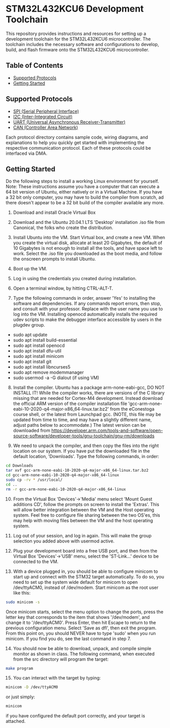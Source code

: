 # STM32L432KCU6 Development Toolchain

This repository provides instructions and resources for setting up a development toolchain for the STM32L432KCU6 microcontroller. The toolchain includes the necessary software and configurations to develop, build, and flash firmware onto the STM32L432KCU6 microcontroller.

## Table of Contents

- [Supported Protocols](#supported-protocols)
- [Getting Started](#getting-started)

## Supported Protocols

- [SPI (Serial Peripheral Interface)](./SPI)
- [I2C (Inter-Integrated Circuit)](./I2C)
- [UART (Universal Asynchronous Receiver-Transmitter)](./UART)
- [CAN (Controller Area Network)](./CAN)

Each protocol directory contains sample code, wiring diagrams, and explanations to help you quickly get started with implementing the respective communication protocol. Each of these protocols could be interfaced via DMA.

## Getting Started
Do the following steps to install a working Linux environment for yourself.  
Note: These instructions assume you have a computer that can execute a 64 bit version of Ubuntu, either natively or in a Virtual Machine.  If you have a 32 bit only computer, you may have to build the compiler from scratch, ad there doesn't appear to be a 32 bit build of the compiler available any more.

1) Download and install Oracle Virtual Box

2) Download and the Ubuntu 20.04.1 LTS  'Desktop' installation .iso file from Canonical, the folks who create the distribution.

3) Install Ubuntu into the VM.  Start Virtual box, and create a new VM.  When you create the virtual disk, allocate at least 20 Gigabytes, the default of 10 Gigabytes is not enough to install all the tools, and have space left to work. Select the .iso file you downloaded as the boot media, and follow the onscreen prompts to install Ubuntu.

4) Boot up the VM.

5) Log in using the credentials you created during installation.

6) Open a terminal window, by hitting CTRL-ALT-T.

7) Type the following commands in order, answer 'Yes' to installing the software and dependencies. If any commands report errors, then stop, and consult with your professor. Replace <your username> with the user name you use to log into the VM. Installing openocd automatically installs the required udev scripts to make the debugger interface accessible by users in the plugdev group.

- sudo apt update
- sudo apt install build-essential
- sudo apt install openocd
- sudo apt install dfu-util
- sudo apt install minicom
- sudo apt install git
- sudo apt install libncurses5
- sudo apt remove modemmanager
- sudo usermod -a -G dialout <your username> (if using VM)

8) Install the compiler. Ubuntu has a package arm-none-eabi-gcc, DO NOT INSTALL IT! While the compiler works, there are versions of the C library missing that are needed for Cortex-M4 development. Instead download the official ARM version of the compiler installation file 'gcc-arm-none-eabi-10-2020-q4-major-x86_64-linux.tar.bz2' from the eConestoga course shell, or the latest from Launchpad gcc. (NOTE, this file may be updated from time to time, and may have a slightly different name, adjust paths below to accommodate.) The latest version can be downloaded from https://developer.arm.com/tools-and-software/open-source-software/developer-tools/gnu-toolchain/gnu-rm/downloads

9) We need to unpack the compiler, and then copy the files into the right location on our system. If you have put the downloaded file in the default location, 'Downloads'. Type the following commands, in order:

```sh
cd Downloads
tar xvf gcc-arm-none-eabi-10-2020-q4-major-x86_64-linux.tar.bz2
cd gcc-arm-none-eabi-10-2020-q4-major-x86_64-linux
sudo cp -rv * /usr/local/
cd ..
rm -r gcc-arm-none-eabi-10-2020-q4-major-x86_64-linux
```
10) From the Virtual Box 'Devices'->'Media' menu select 'Mount Guest additions CD', follow the prompts on screen to install the 'Extras'. This will allow better integration between the VM and the Host operating system. Feel free to configure file sharing between the two OS'es, this may help with moving files between the VM and the host operating system.

11) Log out of your session, and log in again. This will make the group selection you added above with usermod active.

12) Plug your development board into a free USB port, and then from the Virtual Box 'Devices'->'USB' menu, select the 'ST-Link...' device to be connected to the VM.

13) With a device plugged in, you should be able to configure minicom to start up and connect with the STM32 target automatically.  To do so, you need to set up the system wide default for minicom to open /dev/ttyACM0, instead of /dev/modem.  Start minicom as the root user like this:
```sh
sudo minicom -s
```
Once minicom starts, select the menu option to change the ports, press the letter key that corresponds to the item that shows '/dev/modem', and change it to '/dev/ttyACM0'.  Press Enter, then hit Escape to return to the previous configuration menu.  Select 'Save as dfl', then exit the program.  From this point on, you should NEVER have to type 'sudo' when you run minicom.  If you find you do, see the last command in step 7.

14) You should now be able to download, unpack, and compile simple monitor as shown in class. The following command, when executed from the src directory will program the target:
```sh
make program
```
15) You can interact with the target by typing:
```sh
minicom -D /dev/ttyACM0
```
or just simply:
```sh
minicom
```
if you have configured the default port correctly, and your target is attached.
